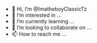 - 👋 Hi, I’m @ImatheboyClassicTz
- 👀 I’m interested in ...
- 🌱 I’m currently learning ...
- 💞️ I’m looking to collaborate on ...
- 📫 How to reach me ...

<!---
ImatheboyClassicTz/ImatheboyClassicTz is a new Phishing tool for social media ✨ special ✨ repository because its `README.md` (this file) appears on your GitHub profile.
You can click the Preview link to take a look at your changes.
--->
